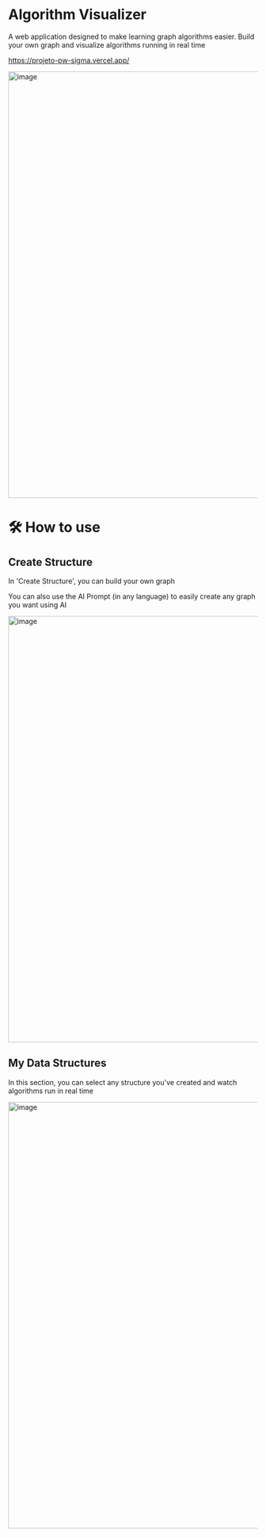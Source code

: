 # Algorithm Visualizer

A web application designed to make learning graph algorithms easier. Build your own graph and visualize algorithms running in real time

https://projeto-pw-sigma.vercel.app/

<img width="1901" height="861" alt="image" src="https://github.com/user-attachments/assets/a7cb1fe1-1c96-43e5-89e7-23d7dad3cbb0" />

# 🛠️ How to use

## Create Structure
In 'Create Structure', you can build your own graph

You can also use the AI Prompt (in any language) to easily create any graph you want using AI

<img width="1901" height="861" alt="image" src="https://github.com/user-attachments/assets/e0c505eb-50f4-4d6e-9bc4-0f0353b94509" />


## My Data Structures

In this section, you can select any structure you've created and watch algorithms run in real time

<img width="1901" height="861" alt="image" src="https://github.com/user-attachments/assets/a842257d-3135-4f79-8da4-ada62c0171f9" />
